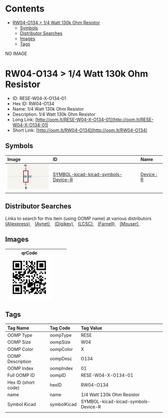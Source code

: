 



Contents
========

* [RW04-O134 > 1/4 Watt 130k Ohm Resistor](#rw04-o134--14-watt-130k-ohm-resistor)
	* [Symbols](#symbols)
	* [Distributor Searches](#distributor-searches)
	* [Images](#images)
	* [Tags](#tags)
  
NO IMAGE  
# RW04-O134 > 1/4 Watt 130k Ohm Resistor

- ID: RESE-W04-X-O134-01
- Hex ID: RW04-O134
- Name: 1/4 Watt 130k Ohm Resistor
- Description: 1/4 Watt 130k Ohm Resistor
- Long Link: [http://oom.lt/RESE-W04-X-O134-01](http://oom.lt/RESE-W04-X-O134-01)
- Short Link: [http://oom.lt/RW04-O134](http://oom.lt/RW04-O134)

## Symbols
  

|Image|ID|Name|
| :--- | :--- | :--- |
|[![](https://raw.githubusercontent.com/oomlout/oomlout_OOMP_eda_V2/main/SYMBOL/kicad/kicad-symbols/Device/R/image_140.png)](https://github.com/oomlout/oomlout_OOMP_eda_V2/tree/main/SYMBOL/kicad/kicad-symbols/Device/R/)|[SYMBOL-kicad-kicad-symbols-Device-R](https://github.com/oomlout/oomlout_OOMP_eda_V2/tree/main/SYMBOL/kicad/kicad-symbols/Device/R/)|[Device : R](https://github.com/oomlout/oomlout_OOMP_eda_V2/tree/main/SYMBOL/kicad/kicad-symbols/Device/R/)|
||||

## Distributor Searches
  
Links to search for this item (using OOMP name) at various distributors  
[(Aliexpress) ](https://www.aliexpress.com/wholesale?SearchText=11171/4+Watt+130k+Ohm+Resistor)&nbsp;&nbsp;&nbsp;[(Avnet) ](https://www.avnet.com/shop/us/search/1/4+Watt+130k+Ohm+Resistor)&nbsp;&nbsp;&nbsp;[(Digikey) ](https://www.digikey.co.uk/en/products/result?s=1/4+Watt+130k+Ohm+Resistor)&nbsp;&nbsp;&nbsp;[(LCSC) ](https://www.lcsc.com/search?q=1/4+Watt+130k+Ohm+Resistor)&nbsp;&nbsp;&nbsp;[(Farnell) ](https://uk.farnell.com/search?st=1/4+Watt+130k+Ohm+Resistor)&nbsp;&nbsp;&nbsp;[(Mouser) ](https://www.mouser.com/c/?q=1/4+Watt+130k+Ohm+Resistor)&nbsp;&nbsp;&nbsp;
## Images
  

|qrCode<br>[![](https://raw.githubusercontent.com/oomlout/oomlout_OOMP_parts_V2/main/RESE/W04/X/O134/01/qrCode_140.png)](https://github.com/oomlout/oomlout_OOMP_parts_V2/tree/main/RESE/W04/X/O134/01/qrCode.png)||||
| :---: | :---: | :---: | :---: |

## Tags
  

|Tag Name|Tag Code|Tag Value|
| :--- | :--- | :--- |
|OOMP Type|oompType|RESE|
|OOMP Size|oompSize|W04|
|OOMP Color|oompColor|X|
|OOMP Description|oompDesc|O134|
|OOMP Index|oompIndex|01|
|Full OOMP ID|oompID|RESE-W04-X-O134-01|
|Hex ID (short code)|hexID|RW04-O134|
|name|name|1/4 Watt 130k Ohm Resistor|
|Symbol Kicad|symbolKicad|SYMBOL-kicad-kicad-symbols-Device-R|
||||
